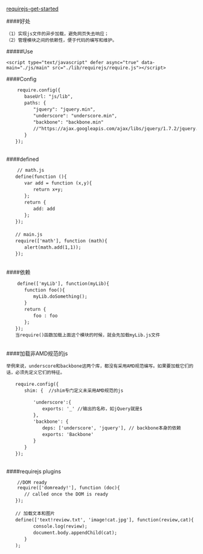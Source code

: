 [requirejs-get-started](http://www.ruanyifeng.com/blog/2012/11/require_js.html)
 
####好处

	（1）实现js文件的异步加载，避免网页失去响应；
	（2）管理模块之间的依赖性，便于代码的编写和维护。

#####Use
	
	<script type="text/javascript" defer async="true" data-main="./js/main" src="./lib/requirejs/require.js"></script>

####Config

		require.config({
	　　　　baseUrl: "js/lib",
	　　　　paths: {
	　　　　　　"jquery": "jquery.min",
	　　　　　　"underscore": "underscore.min",
	　　　　　　"backbone": "backbone.min" 
	　　　　　　//"https://ajax.googleapis.com/ajax/libs/jquery/1.7.2/jquery.min"
	　　　　}
	　　});
	　　
####defined

		// math.js
	　　define(function (){
	　　　　var add = function (x,y){
	　　　　　　return x+y;
	　　　　};
	　　　　return {
	　　　　　　add: add
	　　　　};
	　　});
	　　
	　　// main.js
	　　require(['math'], function (math){
	　　　　alert(math.add(1,1));
	　　});
	　　
####依赖

		define(['myLib'], function(myLib){
	　　　　function foo(){
	　　　　　　myLib.doSomething();
	　　　　}
	　　　　return {
	　　　　　　foo : foo
	　　　　};
	　　});	　
	　　当require()函数加载上面这个模块的时候，就会先加载myLib.js文件　
	　　
####加载非AMD规范的js


	举例来说，underscore和backbone这两个库，都没有采用AMD规范编写。如果要加载它们的话，必须先定义它们的特征。
	
	　　require.config({
	　　　　shim: {  //shim专门定义未采用AMD规范的js
	
	　　　　　　'underscore':{
	　　　　　　　　exports: '_' //输出的名称，如jQuery就是$
	　　　　　　},
	　　　　　　'backbone': {
	　　　　　　　　deps: ['underscore', 'jquery'], // backbone本身的依赖
	　　　　　　　　exports: 'Backbone'
	　　　　　　}
	　　　　}
	　　});
	　　
####requirejs plugins

		//DOM ready
	    require(['domready!'], function (doc){
	　　　　// called once the DOM is ready
	　　});
	　　
	　　// 加载文本和图片
	　　define(['text!review.txt', 'image!cat.jpg'], function(review,cat){
	　　　　　　console.log(review);
	　　　　　　document.body.appendChild(cat);
	　　　　}
	　　);